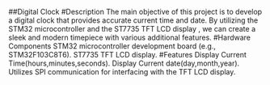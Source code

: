 ##Digital Clock
#Description
  The main objective of this project is to develop a digital clock that provides accurate current time and date. By utilizing the STM32 microcontroller and the ST7735 TFT LCD display , we can create a sleek and modern timepiece with various additional features.
#Hardware Components
STM32 microcontroller development board (e.g., STM32F103C8T6).
ST7735 TFT LCD display.
#Features
Display Current Time(hours,minutes,seconds).
Display Current date(day,month,year).
Utilizes SPI communication for interfacing with the TFT LCD display.
